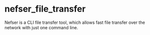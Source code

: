 # nefser_file_transfer
Nefser is a CLI file transfer tool, which allows fast file transfer over the network with just one command line.
